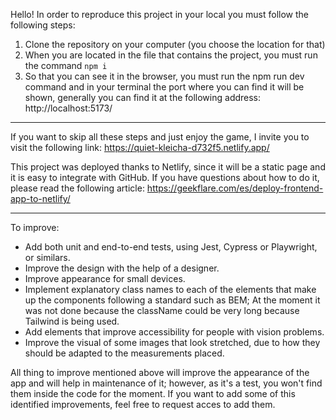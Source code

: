 Hello!
In order to reproduce this project in your local you must follow the following steps:

1. Clone the repository on your computer (you choose the location for that)
2. When you are located in the file that contains the project, you must run the command `npm i`
3. So that you can see it in the browser, you must run the npm run dev command and in your terminal the port where you can find it will be shown, generally you can find it at the following address: http://localhost:5173/


---------

If you want to skip all these steps and just enjoy the game, I invite you to visit the following link: https://quiet-kleicha-d732f5.netlify.app/


This project was deployed thanks to Netlify, since it will be a static page and it is easy to integrate with GitHub. If you have questions about how to do it, please read the following article: https://geekflare.com/es/deploy-frontend-app-to-netlify/

------

To improve:

- Add both unit and end-to-end tests, using Jest, Cypress or Playwright, or similars.
- Improve the design with the help of a designer.
- Improve appearance for small devices.
- Implement explanatory class names to each of the elements that make up the components following a standard such as BEM; At the moment it was not done because the className could be very long because Tailwind is being used.
- Add elements that improve accessibility for people with vision problems.
- Improve the visual of some images that look stretched, due to how they should be adapted to the measurements placed.

All thing to improve mentioned above will improve the appearance of the app and will help in maintenance of it; however, as it's a test, you won't find them inside the code for the moment. If you want to add some of this identified improvements, feel free to request acces to add them.
